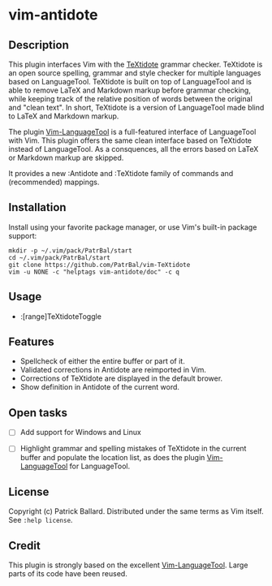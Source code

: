 # vim-antidote

## Description

This plugin interfaces Vim with the [TeXtidote][TeXtidote] grammar checker.  TeXtidote is an open source spelling, grammar and style checker for multiple languages based on LanguageTool.  TeXtidote is built on top of LanguageTool and is able to remove LaTeX and Markdown markup before grammar checking, while keeping track of the relative position of words between the original and "clean text". In short, TeXtidote is a version of LanguageTool made blind to LaTeX and Markdown markup.

The plugin [Vim-LanguageTool][Vim-LanguageTool] is a full-featured interface of LanguageTool with Vim.  This plugin offers the same clean interface based on TeXtidote instead of LanguageTool. As a consquences, all the errors based on LaTeX or Markdown markup are skipped.


It provides a new :Antidote and :TeXtidote family of commands and (recommended) mappings.


## Installation

Install using your favorite package manager, or use Vim's built-in package
support:

    mkdir -p ~/.vim/pack/PatrBal/start
    cd ~/.vim/pack/PatrBal/start
    git clone https://github.com/PatrBal/vim-TeXtidote
    vim -u NONE -c "helptags vim-antidote/doc" -c q


## Usage
 - :[range]TeXtidoteToggle


## Features
 - Spellcheck of either the entire buffer or part of it.
 - Validated corrections in Antidote are reimported in Vim.
 - Corrections of TeXtidote are displayed in the default brower.
 - Show definition in Antidote of the current word.

## Open tasks
 - [ ] Add support for Windows and Linux
 - [ ] Highlight grammar and spelling mistakes of TeXtidote in the current buffer and populate the location list, as does the plugin [Vim-LanguageTool] for LanguageTool.


## License

Copyright (c) Patrick Ballard.  Distributed under the same terms as Vim itself.
See `:help license`.


## Credit

This plugin is strongly based on the excellent [Vim-LanguageTool][Vim-LanguageTool].  Large parts of its code have been reused.

[TeXtidote]: https://sylvainhalle.github.io/textidote
[Vim-LanguageTool]: https://github.com/dpelle/vim-LanguageTool

